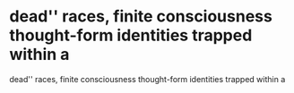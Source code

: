 # dead'' races, finite consciousness thought-form identities trapped within a

dead'' races, finite consciousness thought-form identities trapped within a